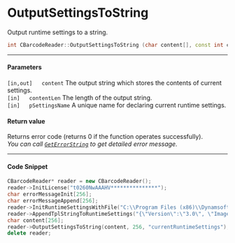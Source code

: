 
# OutputSettingsToString
Output runtime settings to a string.

```cpp
int CBarcodeReader::OutputSettingsToString (char content[], const int contentLen, const char* pSettingsName)
```   

---
   
#### Parameters
`[in,out]	content` The output string which stores the contents of current settings.  
`[in]	contentLen` The length of the output string.  
`[in]	pSettingsName` A unique name for declaring current runtime settings.  

#### Return value
Returns error code (returns 0 if the function operates successfully).    
*You can call [`GetErrorString`](GetErrorString.md) to get detailed error message.*

---

#### Code Snippet
```cpp
CBarcodeReader* reader = new CBarcodeReader();
reader->InitLicense("t0260NwAAAHV***************");
char errorMessageInit[256];
char errorMessageAppend[256];
reader->InitRuntimeSettingsWithFile("C:\\Program Files (x86)\\Dynamsoft\\{Version number}\\Templates\\RuntimeSettings.json", CM_OVERWRITE, errorMessageInit, 256);
reader->AppendTplStringToRuntimeSettings("{\"Version\":\"3.0\", \"ImageParameter\":{\"Name\":\"IP1\", \"BarcodeFormatIds\":[\"BF_QR_CODE\"], \"ExpectedBarcodesCount\":10}}", CM_IGNORE, errorMessageAppend, 256);
char content[256];
reader->OutputSettingsToString(content, 256, "currentRuntimeSettings");
delete reader;
```
